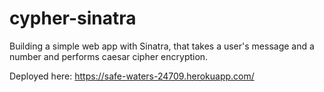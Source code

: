 # cypher-sinatra
Building a simple web app with Sinatra, that takes a user's message and a number and performs caesar cipher encryption.

Deployed here: https://safe-waters-24709.herokuapp.com/
